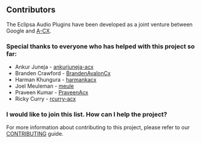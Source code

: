 ## Contributors

The Eclipsa Audio Plugins have been developed as a joint venture between Google and [A-CX](https://www.a-cx.com/).

### Special thanks to everyone who has helped with this project so far:

- Ankur Juneja - [ankurjuneja-acx](https://github.com/ankurjuneja)
- Branden Crawford - [BrandenAvalonCx](https://github.com/BrandenAvalonCx)
- Harman Khungura - [harmankacx](https://github.com/harmankacx)
- Joel Meuleman - [meule](https://github.com/jmeule)
- Praveen Kumar - [PraveenAcx](https://github.com/PraveenAcx)
- Ricky Curry - [rcurry-acx](https://github.com/rcurry-acx)

### I would like to join this list. How can I help the project?

For more information about contributing to this project, please refer to our [CONTRIBUTING](CONTRIBUTING.md) guide.

